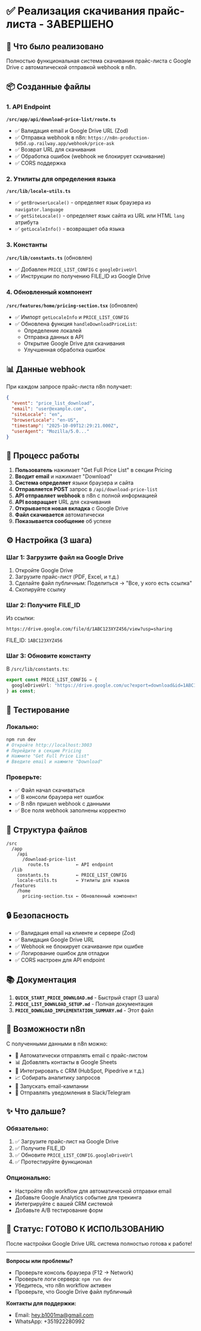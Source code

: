 # ✅ Реализация скачивания прайс-листа - ЗАВЕРШЕНО

## 🎯 Что было реализовано

Полностью функциональная система скачивания прайс-листа с Google Drive с автоматической отправкой webhook в n8n.

## 📦 Созданные файлы

### 1. API Endpoint
**`/src/app/api/download-price-list/route.ts`**
- ✅ Валидация email и Google Drive URL (Zod)
- ✅ Отправка webhook в n8n: `https://n8n-production-9d5d.up.railway.app/webhook/price-ask`
- ✅ Возврат URL для скачивания
- ✅ Обработка ошибок (webhook не блокирует скачивание)
- ✅ CORS поддержка

### 2. Утилиты для определения языка
**`/src/lib/locale-utils.ts`**
- ✅ `getBrowserLocale()` - определяет язык браузера из `navigator.language`
- ✅ `getSiteLocale()` - определяет язык сайта из URL или HTML `lang` атрибута
- ✅ `getLocaleInfo()` - возвращает оба языка

### 3. Константы
**`/src/lib/constants.ts`** (обновлен)
- ✅ Добавлен `PRICE_LIST_CONFIG` с `googleDriveUrl`
- ✅ Инструкции по получению FILE_ID из Google Drive

### 4. Обновленный компонент
**`/src/features/home/pricing-section.tsx`** (обновлен)
- ✅ Импорт `getLocaleInfo` и `PRICE_LIST_CONFIG`
- ✅ Обновлена функция `handleDownloadPriceList`:
  - Определение локалей
  - Отправка данных в API
  - Открытие Google Drive для скачивания
  - Улучшенная обработка ошибок

## 📊 Данные webhook

При каждом запросе прайс-листа n8n получает:

```json
{
  "event": "price_list_download",
  "email": "user@example.com",
  "siteLocale": "en",
  "browserLocale": "en-US",
  "timestamp": "2025-10-09T12:29:21.000Z",
  "userAgent": "Mozilla/5.0..."
}
```

## 🔄 Процесс работы

1. **Пользователь** нажимает "Get Full Price List" в секции Pricing
2. **Вводит email** и нажимает "Download"
3. **Система определяет** языки браузера и сайта
4. **Отправляется POST** запрос в `/api/download-price-list`
5. **API отправляет webhook** в n8n с полной информацией
6. **API возвращает** URL для скачивания
7. **Открывается новая вкладка** с Google Drive
8. **Файл скачивается** автоматически
9. **Показывается сообщение** об успехе

## ⚙️ Настройка (3 шага)

### Шаг 1: Загрузите файл на Google Drive
1. Откройте Google Drive
2. Загрузите прайс-лист (PDF, Excel, и т.д.)
3. Сделайте файл публичным: Поделиться → "Все, у кого есть ссылка"
4. Скопируйте ссылку

### Шаг 2: Получите FILE_ID
Из ссылки:
```
https://drive.google.com/file/d/1ABC123XYZ456/view?usp=sharing
```
FILE_ID: `1ABC123XYZ456`

### Шаг 3: Обновите константу
В `/src/lib/constants.ts`:
```typescript
export const PRICE_LIST_CONFIG = {
  googleDriveUrl: "https://drive.google.com/uc?export=download&id=1ABC123XYZ456",
} as const;
```

## 🧪 Тестирование

### Локально:
```bash
npm run dev
# Откройте http://localhost:3003
# Перейдите в секцию Pricing
# Нажмите "Get Full Price List"
# Введите email и нажмите "Download"
```

### Проверьте:
- ✅ Файл начал скачиваться
- ✅ В консоли браузера нет ошибок
- ✅ В n8n пришел webhook с данными
- ✅ Все поля webhook заполнены корректно

## 📁 Структура файлов

```
/src
  /app
    /api
      /download-price-list
        route.ts          ← API endpoint
  /lib
    constants.ts          ← PRICE_LIST_CONFIG
    locale-utils.ts       ← Утилиты для языков
  /features
    /home
      pricing-section.tsx ← Обновленный компонент
```

## 🔒 Безопасность

- ✅ Валидация email на клиенте и сервере (Zod)
- ✅ Валидация Google Drive URL
- ✅ Webhook не блокирует скачивание при ошибке
- ✅ Логирование ошибок для отладки
- ✅ CORS настроен для API endpoint

## 📚 Документация

1. **`QUICK_START_PRICE_DOWNLOAD.md`** - Быстрый старт (3 шага)
2. **`PRICE_LIST_DOWNLOAD_SETUP.md`** - Полная документация
3. **`PRICE_DOWNLOAD_IMPLEMENTATION_SUMMARY.md`** - Этот файл

## 🎨 Возможности n8n

С полученными данными в n8n можно:
- 📧 Автоматически отправлять email с прайс-листом
- 📊 Добавлять контакты в Google Sheets
- 🔗 Интегрировать с CRM (HubSpot, Pipedrive и т.д.)
- 📈 Собирать аналитику запросов
- 🎯 Запускать email-кампании
- 💬 Отправлять уведомления в Slack/Telegram

## ✨ Что дальше?

### Обязательно:
1. ✅ Загрузите прайс-лист на Google Drive
2. ✅ Получите FILE_ID
3. ✅ Обновите `PRICE_LIST_CONFIG.googleDriveUrl`
4. ✅ Протестируйте функционал

### Опционально:
- Настройте n8n workflow для автоматической отправки email
- Добавьте Google Analytics событие для трекинга
- Интегрируйте с вашей CRM системой
- Добавьте A/B тестирование форм

## 🚀 Статус: ГОТОВО К ИСПОЛЬЗОВАНИЮ

После настройки Google Drive URL система полностью готова к работе!

---

**Вопросы или проблемы?**
- Проверьте консоль браузера (F12 → Network)
- Проверьте логи сервера: `npm run dev`
- Убедитесь, что n8n workflow активен
- Проверьте, что Google Drive файл публичный

**Контакты для поддержки:**
- Email: hey.b1001ma@gmail.com
- WhatsApp: +351922280992
